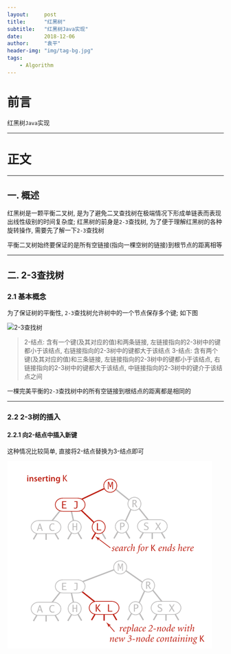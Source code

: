 ```yaml
---
layout:     post
title:      "红黑树"
subtitle:   "红黑树Java实现"
date:       2018-12-06
author:     "袁平"
header-img: "img/tag-bg.jpg"
tags:
    - Algorithm
---
```


# 前言

红黑树`Java`实现

--------------

# 正文

-------------

## 一. 概述

红黑树是一颗平衡二叉树, 是为了避免二叉查找树在极端情况下形成单链表而表现出线性级别的时间复杂度; 红黑树的前身是`2-3`查找树, 为了便于理解红黑树的各种旋转操作, 需要先了解一下`2-3`查找树

平衡二叉树始终要保证的是所有空链接(指向一棵空树的链接)到根节点的距离相等

--------------

## 二. 2-3查找树

### 2.1 基本概念

为了保证树的平衡性, `2-3`查找树允许树中的一个节点保存多个键; 如下图

![2-3查找树](/img/post/RedBlackTree/2-3树.png)

> 2-结点: 含有一个键(及其对应的值)和两条链接, 左链接指向的2-3树中的键都小于该结点, 右链接指向的2-3树中的键都大于该结点
> 3-结点: 含有两个键(及其对应的值)和三条链接, 左链接指向的2-3树中的键都小于该结点, 右链接指向的2-3树中的键都大于该结点, 中链接指向的2-3树中的键介于该结点之间

一棵完美平衡的`2-3`查找树中的所有空链接到根结点的距离都是相同的


--------------------

### 2.2 2-3树的插入

#### 2.2.1 向2-结点中插入新键

这种情况比较简单, 直接将2-结点替换为3-结点即可

![2-结点插入新键](/img/post/RedBlackTree/2-结点插入新键.png)
